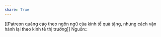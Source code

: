 ```yaml
---
share: True
---
```

[[Patreon quảng cáo theo ngôn ngữ của kinh tế quà tặng, nhưng cách vận hành lại theo kinh tế thị trường]] 
Nguồn::
